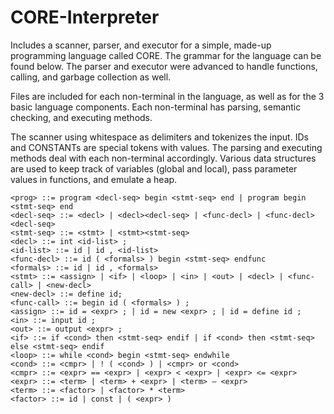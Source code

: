 # CORE-Interpreter

Includes a scanner, parser, and executor for a simple, made-up programming language called CORE. The grammar for the language can be found below. The parser and executor were advanced to handle functions, calling, and garbage collection as well.

Files are included for each non-terminal in the language, as well as for the 3 basic language components. Each non-terminal has parsing, semantic checking, and executing methods. 

The scanner using whitespace as delimiters and tokenizes the input. IDs and CONSTANTs are special tokens with values. The parsing and executing methods deal with each non-terminal accordingly. Various data structures are used to keep track of variables (global and local), pass parameter values in functions, and emulate a heap.


`<prog> ::= program <decl-seq> begin <stmt-seq> end | program begin <stmt-seq> end` <br>
`<decl-seq> ::= <decl> | <decl><decl-seq> | <func-decl> | <func-decl><decl-seq>` <br>
`<stmt-seq> ::= <stmt> | <stmt><stmt-seq>` <br>
`<decl> ::= int <id-list> ;` <br>
`<id-list> ::= id | id , <id-list>` <br>
`<func-decl> ::= id ( <formals> ) begin <stmt-seq> endfunc` <br>
`<formals> ::= id | id , <formals>` <br>
`<stmt> ::= <assign> | <if> | <loop> | <in> | <out> | <decl> | <func-call> | <new-decl>` <br>
`<new-decl> ::= define id;` <br>
`<func-call> ::= begin id ( <formals> ) ;` <br>
`<assign> ::= id = <expr> ; | id = new <expr> ; | id = define id ;` <br>
`<in> ::= input id ;` <br>
`<out> ::= output <expr> ;` <br>
`<if> ::= if <cond> then <stmt-seq> endif | if <cond> then <stmt-seq> else <stmt-seq> endif` <br>
`<loop> ::= while <cond> begin <stmt-seq> endwhile` <br>
`<cond> ::= <cmpr> | ! ( <cond> ) | <cmpr> or <cond>` <br>
`<cmpr> ::= <expr> == <expr> | <expr> < <expr> | <expr> <= <expr>` <br>
`<expr> ::= <term> | <term> + <expr> | <term> – <expr>` <br>
`<term> ::= <factor> | <factor> * <term>` <br>
`<factor> ::= id | const | ( <expr> )` <br>
